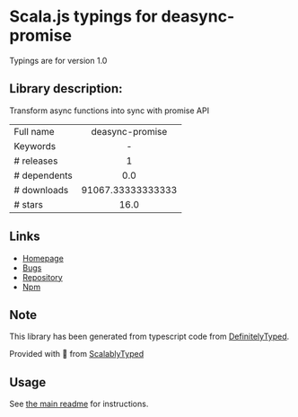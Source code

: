 
# Scala.js typings for deasync-promise

Typings are for version 1.0

## Library description:
Transform async functions into sync with promise API

|                    |                 |
| ------------------ | :-------------: |
| Full name          | deasync-promise |
| Keywords           | - |
| # releases         | 1 |
| # dependents       | 0.0 |
| # downloads        | 91067.33333333333 |
| # stars            | 16.0 |

## Links
- [Homepage](https://github.com/jakwuh/deasync-promise#readme)
- [Bugs](https://github.com/jakwuh/deasync-promise/issues)
- [Repository](https://github.com/jakwuh/deasync-promise)
- [Npm](https://www.npmjs.com/package/deasync-promise)
    


## Note
This library has been generated from typescript code from [DefinitelyTyped](https://definitelytyped.org).

Provided with :purple_heart: from [ScalablyTyped](https://github.com/oyvindberg/ScalablyTyped)

## Usage
See [the main readme](../../readme.md) for instructions.


